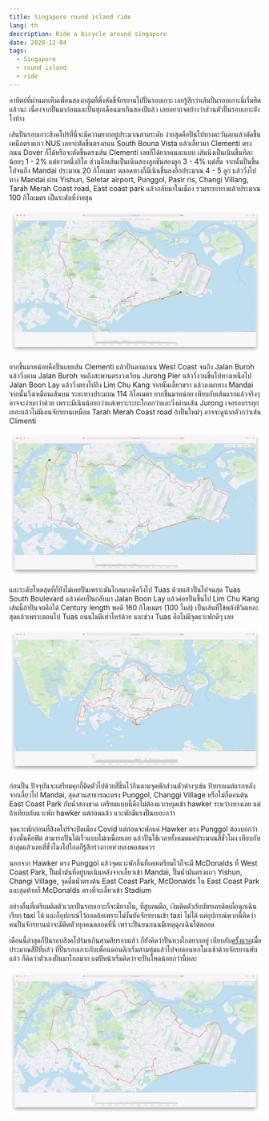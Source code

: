 ```yaml
---
title: Singapore round island ride
lang: th
description: Ride a bicycle around singapore
date: 2020-12-04
tags:
  - Singapore
  - round island
  - ride
---
```


อาทิตย์ที่ผ่านมาเห็นเพื่อนสองกลุ่มที่พึ่งหัดขี่จักรยานไปปั่นรอบเกาะ เลยรู้สึกว่าเส้นปั่นรอบเกาะนี่เริ่มฮิตแล้วนะ เนื่องจากปั่นมาก่อนและปั่นทุกเดือนมาเกินสองปีแล้ว เลยอยากจดบ้างว่าส่วนตัวปั่นรอบเกาะยังไงบ้าง

เส้นปั่นรอบเกาะสิงคโปร์ที่นี่จะมีความยากอยู่ประมาณสามระดับ ง่ายสุดคือปั่นไปทางตะวันตกแล้วตัดขึ้นเหนือตรงแถว NUS เลยจะตัดขึ้นตรงถนน South Bouna Vista แล้วเลี้ยวมา Clementi ตรงถนน Dover ก็ได้หรือจะตัดขึ้นตรงเส้น Clementi เลยก็ได้ยากคนละแบบ เส้นนึงเป็นเนินขึ้นทีละน้อยๆ 1 - 2% แต่ยาวหนึ่งกิโล ส่วนอีกเส้นเป็นเนินสองลูกชันสองลูก 3 - 4% แต่สั้น จากนั้นปั่นขึ้นไปจนถึง Mandai ประมาณ 20 กิโลเมตร ตลอดทางก็มีเนินขึ้นลงอีกประมาณ 4 - 5 ลูก แล้ววิ่งไปทาง Mandai ผ่าน Yishun, Seletar airport, Punggol, Pasir ris, Changi Villang, Tarah Merah Coast road, East coast park แล้วกลับมาในเมือง รวมระยะทางแล้วประมาณ 100 กิโลเมตร เป็นระดับที่ง่ายสุด

[![เส้นสั้นสุด เรียกว่ารอบเกาะยังไม่ได้มั้งเส้นนี้](shortest-route.png)](shortest-route-full.png)

ยากขึ้นมาหน่อยคือปั่นเลยเส้น Clementi แล้วปั่นตามถนน West Coast จนถึง Jalan Buroh แล้ววิ่งตาม Jalan Buroh จนถึงสะพานตรงวงเวียน Jurong Pier แล้ววิ่งวนขึ้นไปทางเหนือไป Jalan Boon Lay แล้ววิ่งตรงไปถึง Lim Chu Kang จากนั้นเลี้ยวขวา แล้วลงมาทาง Mandai จากนั้นวิ่งเหมือนเส้นบน ระยะทางประมาณ 114 กิโลเมตร ยากขึ้นมาหน่อย เทียบกับเส้นแรกแล้วจริงๆ อาจจะง่ายกว่าด้วย เพราะมีเนินน้อยกว่าแต่เพราะระยะไกลกว่าและวิ่งผ่านเส้น Jurong เจอรถบรรทุกเยอะแล้วไม่มีเลนจักรยานเหมือน Tarah Merah Coast road ถ้าปั่นใหม่ๆ อาจจะดูน่ากลัวกว่าเส้น Climenti

[![เส้นรอบเกาะมาตรฐาน](middle-route.png)](middle-route-full.png)

และระดับโหดสุดที่ก็ยังไม่เคยปั่นเพราะมันไกลมากคือวิ่งไป Tuas ด้วยแล้วปั่นไปจนสุด Tuas South Boulevard แล้วค่อยปั่นกลับมา Jalan Boon Lay แล้วค่อยปั่นขึ้นไป Lim Chu Kang เส้นนี้ถ้าปั่นจบคือได้ Century length พอดี 160 กิโลเมตร (100 ไมล์) เป็นเส้นที่ใช้พลังชีวิตเยอะสุดแล้วเพราะตอนไป Tuas ถนนไม่ดีเท่าไหร่ด้วย และช่วง Tuas คือไม่มีจุดแวะพักดีๆ เลย

[![แผนที่ที่เอามา มาจากลุงที่ปั่นด้วยที่นี่ retired แล้วแต่ฟิตมาก อย่างแผนที่นี้ปั่นแบบ extra ไป Sentosa ด้วย](crazy-route.png)](crazy-route-full.png)

ก่อนปั่น ปัจจุบันจะเตรียมคุกกี้ติดตัวไปด้วยสี่ชิ้นไว้กินตามจุดพักส่วนตัวต่างๆเช่น ป้ายรถเมล์แรกหลังจากเลี้ยวไป Mandai, สุดสวนสาธารณะตรง Punggol, Changgi Village หรือไม่ก็ตอนต้น East Coast Park กับน้ำสองขวด เตรียมแบบนี้คือไม่ต้องแวะหยุดเข้า hawker ระหว่างทางเลย แต่ถ้าเทียบกับแวะพัก hawker แต่ก่อนแล้ว แวะพักมีแรงปั่นเยอะกว่า

จุดแวะพักก่อนที่สิงคโปร์จะปิดเมือง Covid แต่ก่อนจะพักแค่ Hawker ตรง Punggol ต้องบอกว่าช่วงนั้นคือฟิต สามารถปั่นได้เร็วแบบไม่เหนื่อยเลย แล้วปั่นใช้เวลาทั้งหมดแค่ประมาณสี่ชั่วโมง เทียบกับล่าสุดแล้วเลยสี่ชั่วโมงไปไกลก็รู้สึกร่างกายห่วยลงพอสมควร

นอกจาก Hawker ตรง Punggol แล้วจุดแวะพักอื่นที่เคยเตรียมไว้ก็จะมี McDonalds ที่ West Coast Park, ปั๊มน้ำมันที่อยู่บนเนินหลังจากเลี้ยวเข้า Mandai, ปั๊มน้ำมันตรงแถว Yishun, Changi Village, จุดดื่มน้ำตรงต้น East Coast Park, McDonalds ใน East Coast Park และสุดท้ายก็ McDonalds ตรงที่จะเลี้ยวเข้า Stadium

อย่างอื่นที่เตรียมติดตัวเวลาปั่นรอบเกาะก็จะมียางใน, ที่สูบลมมือ, เงินติดตัวกับบัตรเครดิตเผื่อฉุกเฉินเรียก taxi ได้ และก็อุปกรณ์ไว้ถอดล้อเพราะไม่งั้นยัดจักรยานเข้า taxi ไม่ได้ แต่อุปกรณ์พวกนี้คิดว่าคนปั่นจักรยานน่าจะมีติดตัวทุกคนตลอดที่นี่ เพราะปั่นบนถนนมีเหตุฉุกเฉินได้ตลอด

เดือนนี้ล่าสุดก็ปั่นรอบสิงคโปร์มาเกินสามสิบรอบแล้ว ก็ยังคิดว่าปั่นทางไกลยากอยู่ เทียบกับ[ครั้งแรก](https://www.strava.com/activities/576195364)เมื่อประมาณสี่ปีที่แล้ว ที่ปั่นรอบเกาะกับเพื่อนตอนดึกเริ่มสามทุ่มแล้วไปจบตอนหกโมงเช้าด้วยจักรยานพับแล้ว ก็คิดว่าตัวเองปั่นมาไกลมาก แต่ปีหน้าเริ่มคิดว่าจะปั่นโหดน้อยกว่านี้หละ

[![เส้นปั่นครั้งแรก](first-route.png)](first-route-full.png)
